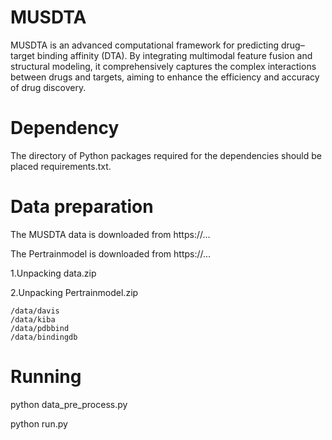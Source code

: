 # MUSDTA
MUSDTA is an advanced computational framework for predicting drug–target binding affinity (DTA). By integrating multimodal feature fusion and structural modeling, it comprehensively captures the complex interactions between drugs and targets, aiming to enhance the efficiency and accuracy of drug discovery.

# Dependency
The directory of Python packages required for the dependencies should be placed  requirements.txt.

# Data preparation
The MUSDTA data is downloaded from https://...

The Pertrainmodel is downloaded from https://...

1.Unpacking data.zip

2.Unpacking Pertrainmodel.zip

    /data/davis
    /data/kiba
    /data/pdbbind
    /data/bindingdb

# Running
python data_pre_process.py

python run.py
           
